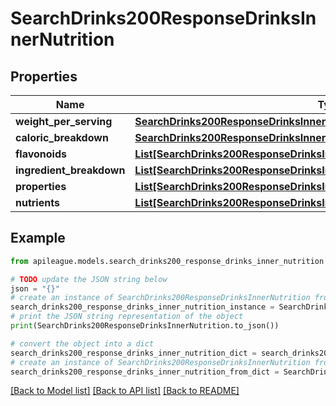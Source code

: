 # SearchDrinks200ResponseDrinksInnerNutrition


## Properties

Name | Type | Description | Notes
------------ | ------------- | ------------- | -------------
**weight_per_serving** | [**SearchDrinks200ResponseDrinksInnerNutritionWeightPerServing**](SearchDrinks200ResponseDrinksInnerNutritionWeightPerServing.md) |  | [optional] 
**caloric_breakdown** | [**SearchDrinks200ResponseDrinksInnerNutritionCaloricBreakdown**](SearchDrinks200ResponseDrinksInnerNutritionCaloricBreakdown.md) |  | [optional] 
**flavonoids** | [**List[SearchDrinks200ResponseDrinksInnerNutritionFlavonoidsInner]**](SearchDrinks200ResponseDrinksInnerNutritionFlavonoidsInner.md) |  | [optional] 
**ingredient_breakdown** | [**List[SearchDrinks200ResponseDrinksInnerNutritionIngredientBreakdownInner]**](SearchDrinks200ResponseDrinksInnerNutritionIngredientBreakdownInner.md) |  | [optional] 
**properties** | [**List[SearchDrinks200ResponseDrinksInnerNutritionFlavonoidsInner]**](SearchDrinks200ResponseDrinksInnerNutritionFlavonoidsInner.md) |  | [optional] 
**nutrients** | [**List[SearchDrinks200ResponseDrinksInnerNutritionNutrientsInner]**](SearchDrinks200ResponseDrinksInnerNutritionNutrientsInner.md) |  | [optional] 

## Example

```python
from apileague.models.search_drinks200_response_drinks_inner_nutrition import SearchDrinks200ResponseDrinksInnerNutrition

# TODO update the JSON string below
json = "{}"
# create an instance of SearchDrinks200ResponseDrinksInnerNutrition from a JSON string
search_drinks200_response_drinks_inner_nutrition_instance = SearchDrinks200ResponseDrinksInnerNutrition.from_json(json)
# print the JSON string representation of the object
print(SearchDrinks200ResponseDrinksInnerNutrition.to_json())

# convert the object into a dict
search_drinks200_response_drinks_inner_nutrition_dict = search_drinks200_response_drinks_inner_nutrition_instance.to_dict()
# create an instance of SearchDrinks200ResponseDrinksInnerNutrition from a dict
search_drinks200_response_drinks_inner_nutrition_from_dict = SearchDrinks200ResponseDrinksInnerNutrition.from_dict(search_drinks200_response_drinks_inner_nutrition_dict)
```
[[Back to Model list]](../README.md#documentation-for-models) [[Back to API list]](../README.md#documentation-for-api-endpoints) [[Back to README]](../README.md)


